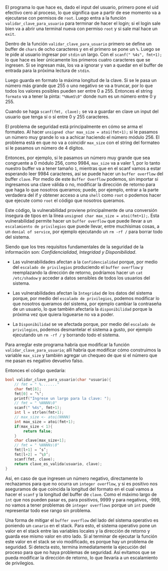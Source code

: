 El programa lo que hace es, dado el input del usuario, primero pone el uid efectivo cero al proceso, lo que significa que a partir de ese momento va a ejecutarse con permisos de `root`. Luego entra a la función `validar_clave_para_usuario` para terminar de hacer el login; si el login sale bien va a abrir una terminal nueva con permiso `root` y si sale mal hace un `exit`. 

Dentro de la función `validar_clave_para_usuario` primero se define un buffer de `chars` de ocho caracteres y en el primero se pone un `%`. Luego se le pide al usuario ingresar por `stdin` un largo. Con el `scanf(" %4s", fmt+1);` lo que hace es leer únicamente los primeros cuatro caracteres que se ingresen. Si se ingresan más, los va a ignorar y van a quedar en el buffer de entrada para la próxima lectura de `stdin`.

Luego guarda en formato la máxima longitud de la clave. Si se le pasa un número más grande que 255 o uno negativo se va a truncar, por lo que todos los valores posibles pueden ser entre 0 a 255. Entonces el string `formato` va a tener la pinta: `"%NumS\0"` donde num es un número entre 0 y 255.

Cuando se haga `scanf(fmt, clave);` se va a guardar en clave un input del usuario que tenga sí o sí entre 0 y 255 caracteres. 

El problema de seguridad está principalmente en cómo se arma el formateo. Al hacer `unsigned char max_size = atoi(fmt+1);` si le pasamos un número muy grande lo va a achicar haciendo el número módulo 256. El problema está en que no va a coincidir `max_size` con el string del formateo si le pasamos un número de 4 dígitos.  

Entonces, por ejemplo, si le pasamos un número muy grande que sea congruente a 0 módulo 256, como 9984, `max_size` va a valer 1, por lo tanto nuestro buffer va a tener tamaño `1`, mientras que en el scanf vamos a estar esperando leer 9984 caracteres, así se puede hacer un `buffer overflow` del buffer `clave`. Por medio de este `Buffer Overflow` podemos, sin importar si ingresamos una clave válida o no, modificar la dirección de retorno para que haga lo que nosotros queramos; puede, por ejemplo, entrar a la parte verdadera del if y obtener acceso a una `shell` como `root` o podemos hacer que ejecute como `root` el código que nosotros queramos. 

Este código, la vulnerabilidad proviene principalmente de una conversión insegura de tipos en la línea `unsigned char max_size = atoi(fmt+1);`. Esta vulnerabilidad permite hacer un `buffer overflow` que puede llevar a un `escalamiento de privilegios` que puede llevar, entre muchísimas cosas, a un `denial of service`, por ejemplo ejecutando un `rm -rf /` para borrar todo del sistema. 

Siendo que los tres requisitos fundamentales de la seguridad de la información son: *Confidencialidad, Integridad y Disponibilidad*.

- Las vulnerabilidades afectan a la `Confidencialidad` porque, por medio del `escalado de privilegios` produciendo el `buffer overflow` y reemplazando la dirección de retorno, podríamos hacer un `cat /etc/shadow` y acceder a datos sensibles de todos los usuarios del sistema.  

- Las vulnerabilidades afectan la `Integridad` de los datos del sistema porque, por medio del `escalado de privilegios`, podemos modificar lo que nosotros queramos del sistema, por ejemplo cambiar la contraseña de un usuario, lo que también afectaría la `disponibilidad` porque la próxima vez que quiera loguearse no va a poder. 

- La `Disponibilidad` se ve afectada porque, por medio del `escalado de privilegios`, podemos desmantelar el sistema a gusto, por ejemplo ejecutando un `rm -rf /` y borrando todo el sistema. 

Para arreglar este programa habría que modificar la función `validar_clave_para_usuario`; allí habría que modificar cómo construimos la variable `max_size` y también agregar un chequeo de que si el número que me pasan es negativo devuelvo falso. 

Entonces el código quedaría: 

```c
bool validar_clave_para_usuario(char *usuario){
    // fmt = " %......."
    char fmt[8];
    fmt[0] = ’%’;
    printf("Ingrese un largo para la clave: ");
    // fmt = " %NNNN\0"
    scanf(" %4s", fmt+1);
    int l = strlen(fmt+1);
    // max_size <- atoi(NNNN)
    int max_size = atoi(fmt+1);
    if(max_size < 1){
        return false;
    }
    char clave[max_size+1];
    // fmt = " %NNNNs\0"
    fmt[l+1] = ’s’;
    fmt[l+2] = ’\0’;
    scanf(fmt, clave);
    return clave_es_valida(usuario, clave);
}
```
Así, en caso de que ingresen un número negativo, directamente lo rechazamos para que no ocurra un `integer overflow`, y si es positivo nos aseguramos de que coincida la longitud del formato en el cual vamos a hacer el `scanf` y la longitud del buffer de `clave`. Como el máximo largo de `int` que nos pueden pasar es, para positivos, 9999 y para negativos, -999, no vamos a tener problemas de `integer overflows` porque un `int` puede representar todo ese rango sin problema.

Una forma de mitigar el `buffer overflow` del lado del sistema operativo es poniendo un `canario` en el stack. Para esto, el sistema operativo pone un valor en el stack entre las variables locales y la dirección de retorno y guarda ese mismo valor en otro lado. Si al terminar de ejecutar la función este valor en el stack se vio modificado, es porque hay un problema de seguridad. Si detecta esto, termina inmediatamente la ejecución del proceso para que no haya problemas de seguridad. Así evitamos que se pueda modificar la dirección de retorno, lo que llevaría a un escalamiento de privilegios.
